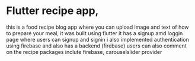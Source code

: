# Flutter recipe app,
this is a food recipe blog app where you can upload image and text of how to prepare your meal,
it was built using flutter
it has a signup amd loggin page where users can signup and signin
i also implemented authentication using firebase and also has a backend (firebase)
users can also comment on the recipe
packages inclute firebase, carouselslider provider 
